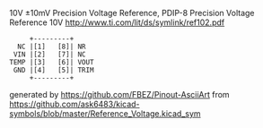 10V ±10mV Precision Voltage Reference, PDIP-8
Precision Voltage Reference 10V
http://www.ti.com/lit/ds/symlink/ref102.pdf


	     +---------+
	  NC |[1]   [8]| NR
	 VIN |[2]   [7]| NC
	TEMP |[3]   [6]| VOUT
	 GND |[4]   [5]| TRIM
	     +---------+


generated by https://github.com/FBEZ/Pinout-AsciiArt from https://github.com/ask6483/kicad-symbols/blob/master/Reference_Voltage.kicad_sym